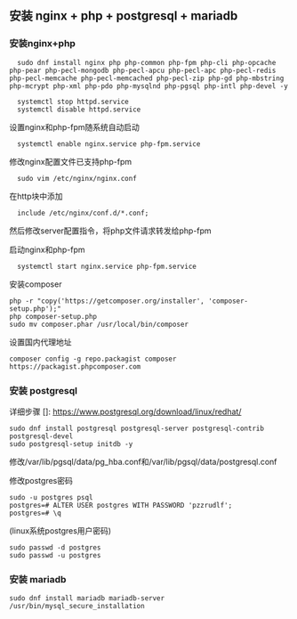 ## 安装 nginx + php + postgresql + mariadb 

  ### 安装nginx+php 
```  
  sudo dnf install nginx php php-common php-fpm php-cli php-opcache php-pear php-pecl-mongodb php-pecl-apcu php-pecl-apc php-pecl-redis php-pecl-memcache php-pecl-memcached php-pecl-zip php-gd php-mbstring php-mcrypt php-xml php-pdo php-mysqlnd php-pgsql php-intl php-devel -y

  systemctl stop httpd.service
  systemctl disable httpd.service
```
设置nginx和php-fpm随系统自动启动
```
  systemctl enable nginx.service php-fpm.service
```
修改nginx配置文件已支持php-fpm
```
  sudo vim /etc/nginx/nginx.conf
```
在http块中添加
```
  include /etc/nginx/conf.d/*.conf;
```
然后修改server配置指令，将php文件请求转发给php-fpm

启动nginx和php-fpm
```
  systemctl start nginx.service php-fpm.service
```
安装composer
```
php -r "copy('https://getcomposer.org/installer', 'composer-setup.php');"
php composer-setup.php
sudo mv composer.phar /usr/local/bin/composer
```
设置国内代理地址
```
composer config -g repo.packagist composer https://packagist.phpcomposer.com
```
  ### 安装 postgresql 
详细步骤 []: <https://www.postgresql.org/download/linux/redhat/>
```
sudo dnf install postgresql postgresql-server postgresql-contrib postgresql-devel
sudo postgresql-setup initdb -y
```
修改/var/lib/pgsql/data/pg_hba.conf和/var/lib/pgsql/data/postgresql.conf

修改postgres密码
```
sudo -u postgres psql
postgres=# ALTER USER postgres WITH PASSWORD 'pzzrudlf';
postgres=# \q
``` 
(linux系统postgres用户密码)
```
sudo passwd -d postgres
sudo passwd -u postgres 
```
### 安装 mariadb
```shell
sudo dnf install mariadb mariadb-server
/usr/bin/mysql_secure_installation
```

